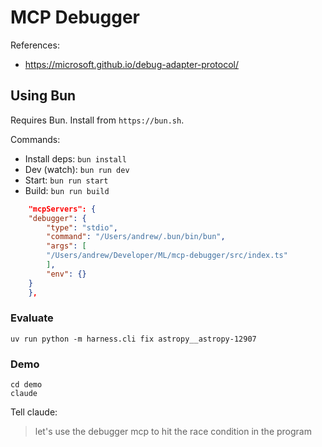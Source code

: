 # MCP Debugger

References:
-  https://microsoft.github.io/debug-adapter-protocol/

## Using Bun

Requires Bun. Install from `https://bun.sh`.

Commands:
- Install deps: `bun install`
- Dev (watch): `bun run dev`
- Start: `bun run start`
- Build: `bun run build`


```json
    "mcpServers": {
    "debugger": {
        "type": "stdio",
        "command": "/Users/andrew/.bun/bin/bun",
        "args": [
        "/Users/andrew/Developer/ML/mcp-debugger/src/index.ts"
        ],
        "env": {}
    }
    },
```

### Evaluate

```
uv run python -m harness.cli fix astropy__astropy-12907
```


### Demo

```
cd demo
claude
```

Tell claude:
> let's use the debugger mcp to hit the race condition in the program